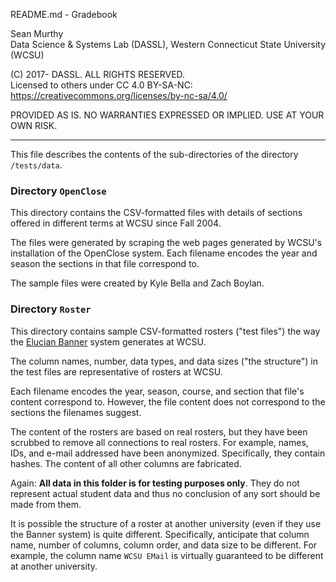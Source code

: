 README.md - Gradebook

Sean Murthy   
Data Science & Systems Lab (DASSL), Western Connecticut State University (WCSU)

(C) 2017- DASSL. ALL RIGHTS RESERVED.   
Licensed to others under CC 4.0 BY-SA-NC:   
https://creativecommons.org/licenses/by-nc-sa/4.0/

PROVIDED AS IS. NO WARRANTIES EXPRESSED OR IMPLIED. USE AT YOUR OWN RISK.

---

This file describes the contents of the sub-directories of the directory
`/tests/data`.

### Directory `OpenClose`

This directory contains the CSV-formatted files with details of sections offered
in different terms at WCSU since Fall 2004.

The files were generated by scraping the web pages generated by WCSU's installation
of the OpenClose system. Each filename encodes the year and season the sections
in that file correspond to.  

The sample files were created by Kyle Bella and Zach Boylan.

### Directory `Roster`

This directory contains sample CSV-formatted rosters ("test files") the way the [Elucian Banner](http://www.ellucian.com/student-information-system/) system generates at WCSU.

The column names, number, data types, and data sizes ("the structure") in the
test files are representative of rosters at WCSU.

Each filename encodes the year, season, course, and section that file's content
correspond to. However, the file content does not correspond to the sections the
filenames suggest.

The content of the rosters are based on real rosters, but they have been
scrubbed to remove all connections to real rosters. For example, names, IDs, and
e-mail addressed have been anonymized. Specifically, they contain hashes. The
content of all other columns are fabricated.

Again: **All data in this folder is for testing purposes only**. They do not
represent actual student data and thus no conclusion of any sort should be made
from them.

It is possible the structure of a roster at another university (even if they use the Banner system) is quite different. Specifically, anticipate that column name, number of columns, column order, and data size to be different. For example, the column name `WCSU EMail` is virtually guaranteed to be different at another university.
